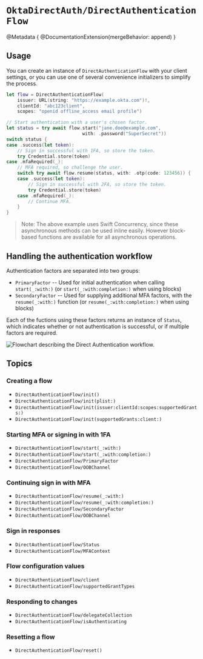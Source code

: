 # ``OktaDirectAuth/DirectAuthenticationFlow``

@Metadata {
    @DocumentationExtension(mergeBehavior: append)
}

## Usage

You can create an instance of ``DirectAuthenticationFlow`` with your client settings, or you can use one of several convenience initializers to simplify the process.

```swift
let flow = DirectAuthenticationFlow(
    issuer: URL(string: "https://example.okta.com")!,
    clientId: "abc123client",
    scopes: "openid offline_access email profile")

// Start authentication with a user's chosen factor.
let status = try await flow.start("jane.doe@example.com",
                            with: .password("SuperSecret"))
switch status {
case .success(let token):
    // Sign in successful with 1FA, so store the token.
    try Credential.store(token)
case .mfaRequired(_):
    // MFA required, so challenge the user.
    switch try await flow.resume(status, with: .otp(code: 123456)) {
    case .success(let token):
        // Sign in successful with 2FA, so store the token.
        try Credential.store(token)
    case .mfaRequired(_):
        // Continue MFA.
    }
}
```

> Note: The above example uses Swift Concurrency, since these asynchronous methods can be used inline easily. However block-based functions are available for all asynchronous operations.

## Handling the authentication workflow

Authentication factors are separated into two groups:
* ``PrimaryFactor`` -- Used for initial authentication when calling ``start(_:with:)`` (or ``start(_:with:completion:)`` when using blocks)
* ``SecondaryFactor`` -- Used for supplying additional MFA factors, with the ``resume(_:with:)`` function (or ``resume(_:with:completion:)`` when using blocks)

Each of the fuctions using these factors returns an instance of ``Status``, which indicates whether or not authentication is successful, or if multiple factors are required.

![Flowchart describing the Direct Authentication workflow.](DirectAuthFlowChart)

## Topics

### Creating a flow

- ``DirectAuthenticationFlow/init()``
- ``DirectAuthenticationFlow/init(plist:)``
- ``DirectAuthenticationFlow/init(issuer:clientId:scopes:supportedGrants:)``
- ``DirectAuthenticationFlow/init(supportedGrants:client:)``

### Starting MFA or signing in with 1FA

- ``DirectAuthenticationFlow/start(_:with:)``
- ``DirectAuthenticationFlow/start(_:with:completion:)``
- ``DirectAuthenticationFlow/PrimaryFactor``
- ``DirectAuthenticationFlow/OOBChannel``

### Continuing sign in with MFA

- ``DirectAuthenticationFlow/resume(_:with:)``
- ``DirectAuthenticationFlow/resume(_:with:completion:)``
- ``DirectAuthenticationFlow/SecondaryFactor``
- ``DirectAuthenticationFlow/OOBChannel``

### Sign in responses

- ``DirectAuthenticationFlow/Status``
- ``DirectAuthenticationFlow/MFAContext``

### Flow configuration values

- ``DirectAuthenticationFlow/client``
- ``DirectAuthenticationFlow/supportedGrantTypes``

### Responding to changes

- ``DirectAuthenticationFlow/delegateCollection``
- ``DirectAuthenticationFlow/isAuthenticating``

### Resetting a flow

- ``DirectAuthenticationFlow/reset()``
